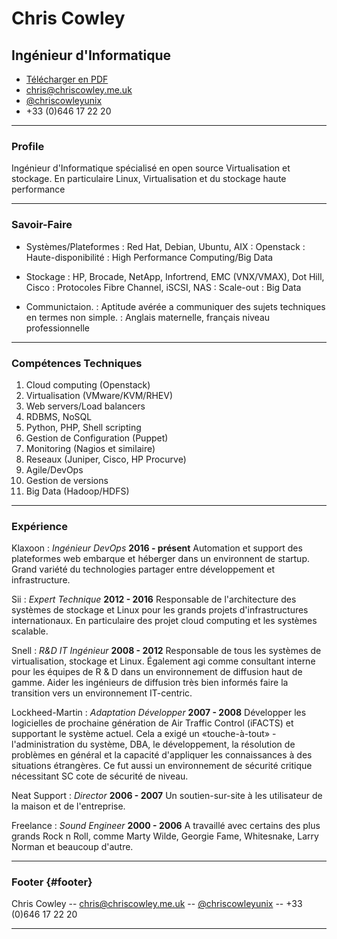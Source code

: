 # Chris Cowley
## Ingénieur d'Informatique

* [Télécharger en PDF](french.pdf)
* [chris@chriscowley.me.uk](chris@chriscowley.me.uk)
* [@chriscowleyunix](https://twitter.com/chriscowleyunix)
* +33 (0)646 17 22 20

------

### Profile

Ingénieur d'Informatique spécialisé en open source Virtualisation et stockage. En particulaire Linux, Virtualisation et du stockage haute performance

------

### Savoir-Faire

* Systèmes/Plateformes
  : Red Hat, Debian, Ubuntu, AIX
  : Openstack
  : Haute-disponibilité
  : High Performance Computing/Big Data

* Stockage
  : HP, Brocade, NetApp, Infortrend, EMC (VNX/VMAX), Dot Hill, Cisco
  : Protocoles Fibre Channel, iSCSI, NAS
  : Scale-out
  : Big Data


* Communictaion.
  : Aptitude avérée a communiquer des sujets techniques en termes non simple.
  : Anglais maternelle, français niveau professionnelle

-------

### Compétences Techniques

1. Cloud computing (Openstack)
1. Virtualisation (VMware/KVM/RHEV)
1. Web servers/Load balancers
1. RDBMS, NoSQL
1. Python, PHP, Shell scripting
1. Gestion de Configuration (Puppet)
1. Monitoring (Nagios et similaire)
1. Reseaux (Juniper, Cisco, HP Procurve)
1. Agile/DevOps
1. Gestion de versions
1. Big Data (Hadoop/HDFS)

------

### Expérience

Klaxoon
: *Ingénieur DevOps*
  __2016 - présent__
  Automation et support des plateformes web embarque et héberger dans un environnent de startup. Grand variété du technologies partager entre développement et infrastructure.

Sii
: *Expert Technique*
  __2012 - 2016__
  Responsable de l'architecture des systèmes de stockage et Linux pour les grands projets d'infrastructures internationaux. En particulaire des projet cloud computing et les systèmes scalable.

Snell
: *R&D IT Ingénieur*
  __2008 - 2012__
  Responsable de tous les systèmes de virtualisation, stockage et Linux. Également agi comme consultant interne pour les équipes de R & D dans un environnement de diffusion haut de gamme. Aider les ingénieurs de diffusion très bien informés faire la transition vers un environnement IT-centric.

Lockheed-Martin
: *Adaptation Développer*
  __2007 - 2008__
  Développer les logicielles de prochaine génération de Air Traffic Control (iFACTS) et supportant le système actuel. Cela a exigé un «touche-à-tout» - l'administration du système, DBA, le développement, la résolution de problèmes en général et la capacité d'appliquer les connaissances à des situations étrangères. Ce fut aussi un environnement de sécurité critique nécessitant SC cote de sécurité de niveau.

Neat Support
: *Director*
  __2006 - 2007__
  Un soutien-sur-site à les utilisateur de la maison et de l'entreprise.
  
Freelance
: *Sound Engineer*
  __2000 - 2006__
  A travaillé avec certains des plus grands Rock n Roll, comme Marty Wilde, Georgie Fame, Whitesnake, Larry Norman et beaucoup d'autre.

------

### Footer {#footer}

Chris Cowley -- [chris@chriscowley.me.uk](chris@chriscowley.me.uk) -- [@chriscowleyunix](https://twitter.com/chriscowleyunix) -- +33 (0)646 17 22 20

------
